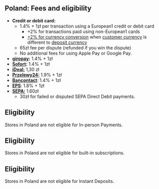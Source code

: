 ## Poland: Fees and eligibility

*   **Credit or debit card:**
    *   1.4% + 1zł per transaction using a European1 credit or debit card
        *   +2% for transactions paid using non-European1 cards
        *   [+2% for currency conversion](https://woocommerce.com/document/payments/faq/fees/currency-conversion/) when [customer currency](https://woocommerce.com/document/payments/currencies/#section-2) is different to [deposit currency](https://woocommerce.com/document/payments/currencies/#section-3)
    *   65zł fee per dispute (refunded if you win the dispute)
    *   No additional fees for using Apple Pay or Google Pay.
*   [**giropay**](https://woocommerce.com/document/payments/additional-payment-methods/)**:** 1.4% + 1zł
*   [**Sofort**](https://woocommerce.com/document/payments/additional-payment-methods/)**:** 1.4% + 1zł
*   [**iDeal:**](https://woocommerce.com/document/payments/additional-payment-methods/) 1,30 zł
*   [**Przelewy24:**](https://woocommerce.com/document/payments/additional-payment-methods/) 1.9% + 1zł
*   [**Bancontact**](https://woocommerce.com/document/payments/additional-payment-methods/): 1.4% + 1zł
*   [**EPS**](https://woocommerce.com/document/payments/additional-payment-methods/): 1.8% + 1zł
*   [**SEPA:**](https://woocommerce.com/document/payments/additional-payment-methods/) 1.60zł
    *   30zł for failed or disputed SEPA Direct Debit payments.

## Eligibility

Stores in Poland are not eligible for In-person Payments.

## Eligibility

Stores in Poland are not eligible for built-in subscriptions.

## Eligibility

Stores in Poland are not eligible for Instant Deposits.